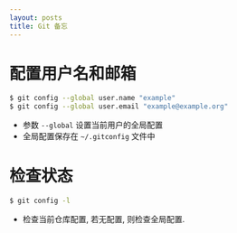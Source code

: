 ```yaml
---
layout: posts
title: Git 备忘
---
```



# 配置用户名和邮箱

```bash
$ git config --global user.name "example"
$ git config --global user.email "example@example.org"
```

- 参数 `--global` 设置当前用户的全局配置
- 全局配置保存在 `~/.gitconfig` 文件中




# 检查状态

```bash
$ git config -l
```

- 检查当前仓库配置, 若无配置, 则检查全局配置.

